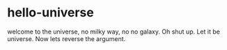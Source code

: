 # hello-universe
welcome to the universe, no milky way, no no galaxy. Oh shut up. Let it be universe.
Now lets reverse the argument.

